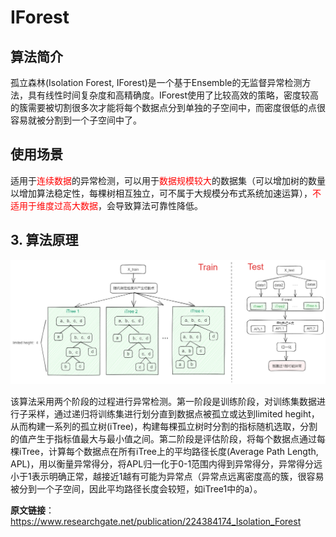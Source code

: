 # IForest

## 算法简介

孤立森林(Isolation Forest, IForest)是一个基于Ensemble的无监督异常检测方法，具有线性时间复杂度和高精确度。IForest使用了比较高效的策略，密度较高的簇需要被切割很多次才能将每个数据点分到单独的子空间中，而密度很低的点很容易就被分割到一个子空间中了。

## 使用场景
适用于<font color='red'>连续数据</font>的异常检测，可以用于<font color='red'>数据规模较大</font>的数据集（可以增加树的数量以增加算法稳定性，每棵树相互独立，可不属于大规模分布式系统加速运算），<font color='red'>不适用于维度过高大数据</font>，会导致算法可靠性降低。

## 3. 算法原理
![Excalidraw Image](./img/IForest.png)

该算法采用两个阶段的过程进行异常检测。第一阶段是训练阶段，对训练集数据进行子采样，通过递归将训练集进行划分直到数据点被孤立或达到limited hegiht，从而构建一系列的孤立树(iTree)，构建每棵孤立树时分割的指标随机选取，分割的值产生于指标值最大与最小值之间。第二阶段是评估阶段，将每个数据点通过每棵iTree，计算每个数据点在所有iTree上的平均路径长度(Average Path Length, APL)，用以衡量异常得分，将APL归一化于0-1范围内得到异常得分，异常得分远小于1表示明确正常，越接近1越有可能为异常点（异常点远离密度高的簇，很容易被分到一个子空间，因此平均路径长度会较短，如iTree1中的a）。

**原文链接**：<https://www.researchgate.net/publication/224384174_Isolation_Forest>